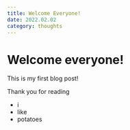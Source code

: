 ```yaml
---
title: Welcome Everyone!
date: 2022.02.02
category: thoughts
---
```


# Welcome everyone!

This is my first blog post!

Thank you for reading

- i
- like
- potatoes
